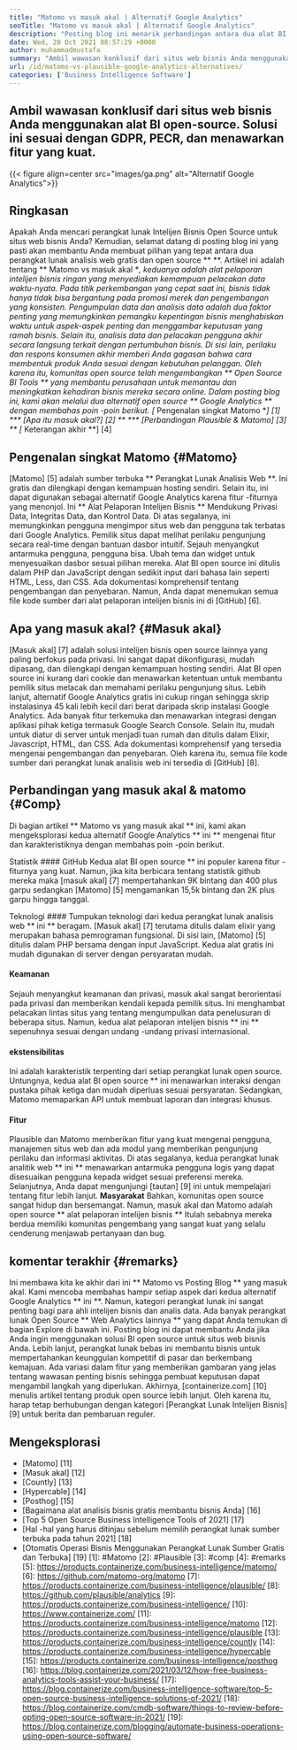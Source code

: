 ```yaml
---
title: "Matomo vs masuk akal | Alternatif Google Analytics" 
seoTitle: "Matomo vs masuk akal | Alternatif Google Analytics" 
description: "Posting blog ini menarik perbandingan antara dua alat BI open-source yang dianggap sebagai alternatif Google Analytics. Kedua perangkat lunak itu gratis dan di-hosting sendiri." 
date: Wed, 20 Oct 2021 08:57:29 +0000
author: muhammadmustafa
summary: "Ambil wawasan konklusif dari situs web bisnis Anda menggunakan alat BI open-source. Solusi ini sesuai dengan GDPR, PECR, dan menawarkan fitur yang kuat." 
url: /id/matomo-vs-plausible-google-analytics-alternatives/
categories: ['Business Intelligence Software']
---
```


## Ambil wawasan konklusif dari situs web bisnis Anda menggunakan alat BI open-source. Solusi ini sesuai dengan GDPR, PECR, dan menawarkan fitur yang kuat.

{{< figure align=center src="images/ga.png" alt="Alternatif Google Analytics">}}


## Ringkasan
Apakah Anda mencari perangkat lunak Intelijen Bisnis Open Source untuk situs web bisnis Anda? Kemudian, selamat datang di posting blog ini yang pasti akan membantu Anda membuat pilihan yang tepat antara dua perangkat lunak analisis web gratis dan open source ** **. Artikel ini adalah tentang ** Matomo vs masuk akal **, keduanya adalah alat pelaporan intelijen bisnis ringan yang menyediakan kemampuan pelacakan data waktu-nyata. Pada titik perkembangan yang cepat saat ini, bisnis tidak hanya tidak bisa bergantung pada promosi merek dan pengembangan yang konsisten. Pengumpulan data dan analisis data adalah dua faktor penting yang memungkinkan pemangku kepentingan bisnis menghabiskan waktu untuk aspek-aspek penting dan menggambar keputusan yang ramah bisnis. Selain itu, analisis data dan pelacakan pengguna akhir secara langsung terkait dengan pertumbuhan bisnis.
Di sisi lain, perilaku dan respons konsumen akhir memberi Anda gagasan bahwa cara membentuk produk Anda sesuai dengan kebutuhan pelanggan. Oleh karena itu, komunitas open source telah mengembangkan ** Open Source BI Tools ** yang membantu perusahaan untuk memantau dan meningkatkan kehadiran bisnis mereka secara online. Dalam posting blog ini, kami akan melalui dua alternatif open source ** Google Analytics ** dengan membahas poin -poin berikut.
  *[** Pengenalan singkat Matomo **] [1]
  *** [Apa itu masuk akal?] [2] **
  *** [Perbandingan Plausible & Matomo] [3] **
  *[** Keterangan akhir **] [4]

## Pengenalan singkat Matomo {#Matomo}
[Matomo] [5] adalah sumber terbuka ** Perangkat Lunak Analisis Web **. Ini gratis dan dilengkapi dengan kemampuan hosting sendiri. Selain itu, ini dapat digunakan sebagai alternatif Google Analytics karena fitur -fiturnya yang menonjol. Ini ** Alat Pelaporan Intelijen Bisnis ** Mendukung Privasi Data, Integritas Data, dan Kontrol Data. Di atas segalanya, ini memungkinkan pengguna mengimpor situs web dan pengguna tak terbatas dari Google Analytics. Pemilik situs dapat melihat perilaku pengunjung secara real-time dengan bantuan dasbor intuitif. Sejauh menyangkut antarmuka pengguna, pengguna bisa. Ubah tema dan widget untuk menyesuaikan dasbor sesuai pilihan mereka. Alat BI open source ini ditulis dalam PHP dan JavaScript dengan sedikit input dari bahasa lain seperti HTML, Less, dan CSS. Ada dokumentasi komprehensif tentang pengembangan dan penyebaran. Namun, Anda dapat menemukan semua file kode sumber dari alat pelaporan intelijen bisnis ini di [GitHub] [6].

## Apa yang masuk akal? {#Masuk akal}
[Masuk akal] [7] adalah solusi intelijen bisnis open source lainnya yang paling berfokus pada privasi. Ini sangat dapat dikonfigurasi, mudah dipasang, dan dilengkapi dengan kemampuan hosting sendiri. Alat BI open source ini kurang dari cookie dan menawarkan ketentuan untuk membantu pemilik situs melacak dan memahami perilaku pengunjung situs. Lebih lanjut, alternatif Google Analytics gratis ini cukup ringan sehingga skrip instalasinya 45 kali lebih kecil dari berat daripada skrip instalasi Google Analytics. Ada banyak fitur terkemuka dan menawarkan integrasi dengan aplikasi pihak ketiga termasuk Google Search Console. Selain itu, mudah untuk diatur di server untuk menjadi tuan rumah dan ditulis dalam Elixir, Javascript, HTML, dan CSS. Ada dokumentasi komprehensif yang tersedia mengenai pengembangan dan penyebaran. Oleh karena itu, semua file kode sumber dari perangkat lunak analisis web ini tersedia di [GitHub] [8].

## Perbandingan yang masuk akal & matomo {#Comp}
Di bagian artikel ** Matomo vs yang masuk akal ** ini, kami akan mengeksplorasi kedua alternatif Google Analytics ** ini ** mengenai fitur dan karakteristiknya dengan membahas poin -poin berikut.

Statistik #### GitHub
Kedua alat BI open source ** ini populer karena fitur -fiturnya yang kuat. Namun, jika kita berbicara tentang statistik github mereka maka [masuk akal] [7] mempertahankan 9K bintang dan 400 plus garpu sedangkan [Matomo] [5] mengamankan 15,5k bintang dan 2K plus garpu hingga tanggal.

Teknologi ####
Tumpukan teknologi dari kedua perangkat lunak analisis web ** ini ** beragam. [Masuk akal] [7] terutama ditulis dalam elixir yang merupakan bahasa pemrograman fungsional. Di sisi lain, [Matomo] [5] ditulis dalam PHP bersama dengan input JavaScript. Kedua alat gratis ini mudah digunakan di server dengan persyaratan mudah.

#### Keamanan
Sejauh menyangkut keamanan dan privasi, masuk akal sangat berorientasi pada privasi dan memberikan kendali kepada pemilik situs. Ini menghambat pelacakan lintas situs yang tentang mengumpulkan data penelusuran di beberapa situs. Namun, kedua alat pelaporan intelijen bisnis ** ini ** sepenuhnya sesuai dengan undang -undang privasi internasional.

#### ekstensibilitas
Ini adalah karakteristik terpenting dari setiap perangkat lunak open source. Untungnya, kedua alat BI open source ** ini menawarkan interaksi dengan pustaka pihak ketiga dan mudah diperluas sesuai persyaratan. Sedangkan, Matomo memaparkan API untuk membuat laporan dan integrasi khusus.

#### Fitur
Plausible dan Matomo memberikan fitur yang kuat mengenai pengguna, manajemen situs web dan ada modul yang memberikan pengunjung perilaku dan informasi aktivitas. Di atas segalanya, kedua perangkat lunak analitik web ** ini ** menawarkan antarmuka pengguna logis yang dapat disesuaikan pengguna kepada widget sesuai preferensi mereka. Selanjutnya, Anda dapat mengunjungi [tautan] [9] ini untuk mempelajari tentang fitur lebih lanjut.
**Masyarakat**
Bahkan, komunitas open source sangat hidup dan bersemangat. Namun, masuk akal dan Matomo adalah open source ** alat pelaporan intelijen bisnis ** Itulah sebabnya mereka berdua memiliki komunitas pengembang yang sangat kuat yang selalu cenderung menjawab pertanyaan dan bug.

## komentar terakhir {#remarks}
Ini membawa kita ke akhir dari ini ** Matomo vs Posting Blog ** yang masuk akal. Kami mencoba membahas hampir setiap aspek dari kedua alternatif Google Analytics ** ini **. Namun, kategori perangkat lunak ini sangat penting bagi para ahli intelijen bisnis dan analis data. Ada banyak perangkat lunak Open Source ** Web Analytics lainnya ** yang dapat Anda temukan di bagian Explore di bawah ini. Posting blog ini dapat membantu Anda jika Anda ingin menggunakan solusi BI open source untuk situs web bisnis Anda. Lebih lanjut, perangkat lunak bebas ini membantu bisnis untuk mempertahankan keunggulan kompetitif di pasar dan berkembang kemajuan. Ada variasi dalam fitur yang memberikan gambaran yang jelas tentang wawasan penting bisnis sehingga pembuat keputusan dapat mengambil langkah yang diperlukan.
Akhirnya, [containerize.com] [10] menulis artikel tentang produk open source lebih lanjut. Oleh karena itu, harap tetap berhubungan dengan kategori [Perangkat Lunak Intelijen Bisnis] [9] untuk berita dan pembaruan reguler.

## Mengeksplorasi
  * [Matomo] [11]
  * [Masuk akal] [12]
  * [Countly] [13]
  * [Hypercable] [14]
  * [Posthog] [15]
  * [Bagaimana alat analisis bisnis gratis membantu bisnis Anda] [16]
  * [Top 5 Open Source Business Intelligence Tools of 2021] [17]
  * [Hal -hal yang harus ditinjau sebelum memilih perangkat lunak sumber terbuka pada tahun 2021] [18]
  * [Otomatis Operasi Bisnis Menggunakan Perangkat Lunak Sumber Gratis dan Terbuka] [19]
[1]: #Matomo
[2]: #Plausible
[3]: #comp
[4]: #remarks
[5]: https://products.containerize.com/business-intelligence/matomo/
[6]: https://github.com/matomo-org/matomo
[7]: https://products.containerize.com/business-intelligence/plausible/
[8]: https://github.com/plausible/analytics
[9]: https://products.containerize.com/business-intelligence/
[10]: https://www.containerize.com/
[11]: https://products.containerize.com/business-intelligence/matomo
[12]: https://products.containerize.com/business-intelligence/plausible
[13]: https://products.containerize.com/business-intelligence/countly
[14]: https://products.containerize.com/business-intelligence/hypercable
[15]: https://products.containerize.com/business-intelligence/posthog
[16]: https://blog.containerize.com/2021/03/12/how-free-business-analytics-tools-assist-your-business/
[17]: https://blog.containerize.com/business-intelligence-software/top-5-open-source-business-intelligence-solutions-of-2021/
[18]: https://blog.containerize.com/cmdb-software/things-to-review-before-opting-open-source-software-in-2021/
[19]: https://blog.containerize.com/blogging/automate-business-operations-using-open-source-software/
